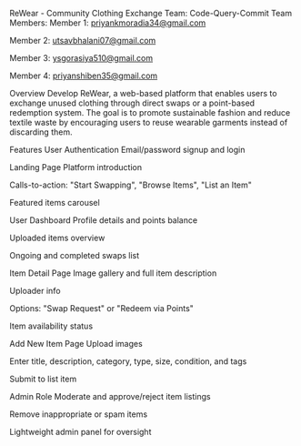 ReWear - Community Clothing Exchange
Team: Code-Query-Commit
Team Members:
Member 1: priyankmoradia34@gmail.com

Member 2: utsavbhalani07@gmail.com

Member 3: ysgorasiya510@gmail.com

Member 4: priyanshiben35@gmail.com

Overview
Develop ReWear, a web-based platform that enables users to exchange unused clothing through direct swaps or a point-based redemption system. The goal is to promote sustainable fashion and reduce textile waste by encouraging users to reuse wearable garments instead of discarding them. 

Features
User Authentication
Email/password signup and login 

Landing Page
Platform introduction 

Calls-to-action: "Start Swapping", "Browse Items", "List an Item" 

Featured items carousel 

User Dashboard
Profile details and points balance 

Uploaded items overview 

Ongoing and completed swaps list 

Item Detail Page
Image gallery and full item description 

Uploader info 

Options: "Swap Request" or "Redeem via Points" 

Item availability status 

Add New Item Page
Upload images 

Enter title, description, category, type, size, condition, and tags 

Submit to list item 

Admin Role
Moderate and approve/reject item listings 

Remove inappropriate or spam items 

Lightweight admin panel for oversight 
